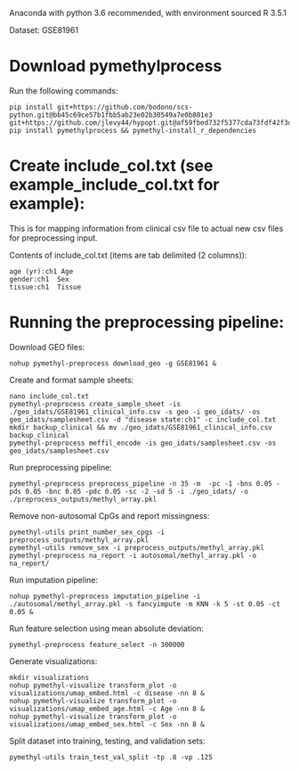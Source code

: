 Anaconda with python 3.6 recommended, with environment sourced
R 3.5.1

Dataset: GSE81961

# Download pymethylprocess
Run the following commands:

```
pip install git+https://github.com/bodono/scs-python.git@bb45c69ce57b1fbb5ab23e02b30549a7e0b801e3 git+https://github.com/jlevy44/hypopt.git@af59fbed732f5377cda73fdf42f3d4981c2be3ce
pip install pymethylprocess && pymethyl-install_r_dependencies
```

# Create include_col.txt (see example_include_col.txt for example):
This is for mapping information from clinical csv file to actual new csv files for preprocessing input.

Contents of include_col.txt (items are tab delimited (2 columns)):
```
age (yr):ch1 Age
gender:ch1  Sex
tissue:ch1  Tissue
```

# Running the preprocessing pipeline:

Download GEO files:
```
nohup pymethyl-preprocess download_geo -g GSE81961 &
```
Create and format sample sheets:
```
nano include_col.txt
pymethyl-preprocess create_sample_sheet -is ./geo_idats/GSE81961_clinical_info.csv -s geo -i geo_idats/ -os geo_idats/samplesheet.csv -d "disease state:ch1" -c include_col.txt
mkdir backup_clinical && mv ./geo_idats/GSE81961_clinical_info.csv backup_clinical
pymethyl-preprocess meffil_encode -is geo_idats/samplesheet.csv -os geo_idats/samplesheet.csv
```
Run preprocessing pipeline:
```
pymethyl-preprocess preprocess_pipeline -n 35 -m  -pc -1 -bns 0.05 -pds 0.05 -bnc 0.05 -pdc 0.05 -sc -2 -sd 5 -i ./geo_idats/ -o ./preprocess_outputs/methyl_array.pkl
```
Remove non-autosomal CpGs and report missingness:
```
pymethyl-utils print_number_sex_cpgs -i preprocess_outputs/methyl_array.pkl
pymethyl-utils remove_sex -i preprocess_outputs/methyl_array.pkl
pymethyl-preprocess na_report -i autosomal/methyl_array.pkl -o na_report/
```
Run imputation pipeline:
```
nohup pymethyl-preprocess imputation_pipeline -i ./autosomal/methyl_array.pkl -s fancyimpute -m KNN -k 5 -st 0.05 -ct 0.05 &
```
Run feature selection using mean absolute deviation:
```
pymethyl-preprocess feature_select -n 300000
```
Generate visualizations:
```
mkdir visualizations
nohup pymethyl-visualize transform_plot -o visualizations/umap_embed.html -c disease -nn 8 &
nohup pymethyl-visualize transform_plot -o visualizations/umap_embed_age.html -c Age -nn 8 &
nohup pymethyl-visualize transform_plot -o visualizations/umap_embed_sex.html -c Sex -nn 8 &
```
Split dataset into training, testing, and validation sets:
```
pymethyl-utils train_test_val_split -tp .8 -vp .125
```

